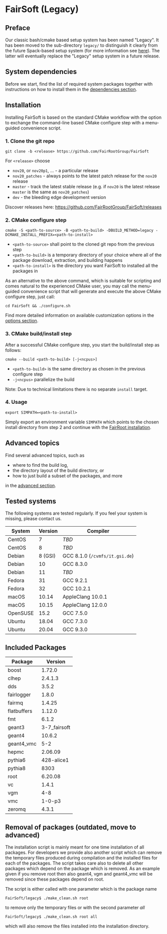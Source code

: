 # FairSoft (Legacy)

## Preface

Our classic bash/cmake based setup system
has been named "Legacy". It has been moved to the
sub-directory `legacy/` to distinguish it clearly
from the future Spack-based setup system
(for more information see [here](../docs/README.md)).
The latter will eventually replace the "Legacy" setup system
in a future release.

## System dependencies

Before we start, find the list of required system packages together with instructions
on how to install them in the [dependencies section](dependencies.md).

## Installation

Installing FairSoft is based on the standard CMake workflow with the option to exchange
the command-line based CMake configure step with a menu-guided convenience script.

### 1. Clone the git repo

```
git clone -b <release> https://github.com/FairRootGroup/FairSoft
```

For `<release>` choose
* `nov20`, or `nov20p1`, ... - a particular release
* `nov20_patches` - always points to the latest patch release for the `nov20` release
* `master` - track the latest stable release (e.g. if `nov20` is the latest release `master` is the same as `nov20_patches`)
* `dev` - the bleeding edge development version

Discover releases here: https://github.com/FairRootGroup/FairSoft/releases

### 2. CMake configure step

```
cmake -S <path-to-source> -B <path-to-build> -DBUILD_METHOD=legacy -DCMAKE_INSTALL_PREFIX=<path-to-install>
```

* `<path-to-source>` shall point to the cloned git repo from the previous step
* `<path-to-build>` is a temporary directory of your choice where all of the package download, extraction, and building happens
* `<path-to-install>` is the directory you want FairSoft to installed all the packages in

As an alternative to the above command, which is suitable for scripting and comes natural
to the experienced CMake user, you may call the menu-guided convenience script that
will generate and execute the above CMake configure step, just call:

```
cd FairSoft && ./configure.sh
```

Find more detailed information on available customization options in the [options section](options.md).

### 3. CMake build/install step

After a successful CMake configure step, you start the build/install step as follows:

```
cmake --build <path-to-build> [-j<ncpus>]
```

* `<path-to-build>` is the same directory as chosen in the previous configure step
* `-j<ncpus>` parallelize the build

Note: Due to technical limitations there is no separate `install` target.

### 4. Usage

```
export SIMPATH=<path-to-install>
```

Simply export an environment variable `SIMPATH` which points to the chosen install directory from step 2
and continue with the [FairRoot installation](https://github.com/FairRootGroup/FairRoot).

## Advanced topics

Find several advanced topics, such as
* where to find the build log,
* the directory layout of the build directory, or
* how to just build a subset of the packages, and more

in the [advanced section](advanced.md).

## Tested systems

The following systems are tested regularly. If you feel your system is missing,
please contact us.

| **System** | **Version** | **Compiler** |
| --- | --- | --- |
| CentOS | 7 | *TBD* |
| CentOS | 8 | *TBD* |
| Debian | 8 (GSI) | GCC 8.1.0 (`/cvmfs/it.gsi.de`) |
| Debian | 10 | GCC 8.3.0 |
| Debian | 11 | *TBD* |
| Fedora | 31 | GCC 9.2.1 |
| Fedora | 32 | GCC 10.2.1 |
| macOS | 10.14 | AppleClang 10.0.1 |
| macOS | 10.15 | AppleClang 12.0.0 |
| OpenSUSE | 15.2 | GCC 7.5.0 |
| Ubuntu | 18.04 | GCC 7.3.0 |
| Ubuntu | 20.04 | GCC 9.3.0 |


## Included Packages

| **Package** | **Version** |
| --- | --- |
| boost | 1.72.0 |
| clhep | 2.4.1.3 |
| dds | 3.5.2 |
| fairlogger | 1.8.0 |
| fairmq | 1.4.25 |
| flatbuffers | 1.12.0 |
| fmt | 6.1.2 |
| geant3 | 3-7_fairsoft |
| geant4 | 10.6.2 |
| geant4_vmc | 5-2 |
| hepmc | 2.06.09 |
| pythia6 | 428-alice1 |
| pythia8 | 8303 |
| root | 6.20.08 |
| vc | 1.4.1 |
| vgm | 4-8 |
| vmc | 1-0-p3 |
| zeromq | 4.3.1 |

## Removal of packages (outdated, move to advanced)

The installation script is mainly meant for one time installation of all packages.
For developers we provide also another script which can remove the temporary files
produced during compilation and the installed files for each of the packages.
The script takes care also to delete all other packages which depend on the
package which is removed. As an example given if you remove root then also
geant4, vgm and geant4_vmc will be removed since these packages depend on root.

The script is either called with one parameter which is the package name

```
FairSoft/legacy$ ./make_clean.sh root
```

to remove only the temporary files or with the second parameter _all_

```
FairSoft/legacy$ ./make_clean.sh root all
```

which will also remove the files installed into the installation directory.
